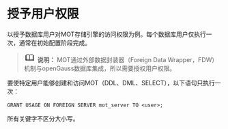 # 授予用户权限

以授予数据库用户对MOT存储引擎的访问权限为例。每个数据库用户仅执行一次，通常在初始配置阶段完成。

>![](public_sys-resources/icon-note.png) **说明：** 
>MOT通过外部数据封装器（Foreign Data Wrapper，FDW）机制与openGauss数据库集成，所以需要授权用户权限。

要使特定用户能够创建和访问MOT（DDL、DML、SELECT），以下语句只执行一次：

```
GRANT USAGE ON FOREIGN SERVER mot_server TO <user>;
```

所有关键字不区分大小写。

